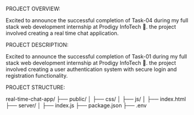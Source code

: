 PROJECT OVERVIEW:

Excited to announce the successful completion of Task-04 during my full stack web development internship at Prodigy InfoTech 🚀. the project involved creating a real time chat application.

PROJECT DESCRIPTION:

Excited to announce the successful completion of Task-01 during my full stack web development internship at Prodigy InfoTech 🚀. the project involved creating a user authentication system with secure login and registration functionality.

PROJECT STRUCTURE:

real-time-chat-app/
├── public/
│   ├── css/
│   ├── js/
│   ├── index.html
├── server/
│   ├── index.js
├── package.json
├── .env



